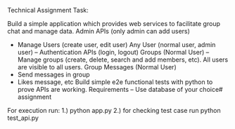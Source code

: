Technical Assignment Task:

Build a simple application which provides web services to facilitate group chat and manage data.
Admin APIs (only admin can add users)
- Manage Users (create user, edit user)
Any User (normal user, admin user) –
Authentication APIs (login, logout)
Groups (Normal User) –
Manage groups (create, delete, search and add members, etc). All users are visible to all users.
Group Messages (Normal User)
- Send messages in group
- Likes message, etc
Build simple e2e functional tests with python to prove APIs are working. Requirements
– Use database of your choice# assignment

For execution run: 
1.) python app.py
2.) for checking test case run python test_api.py
